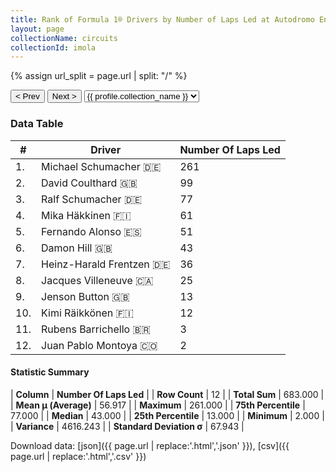 ```yaml
---
title: Rank of Formula 1® Drivers by Number of Laps Led at Autodromo Enzo e Dino Ferrari
layout: page
collectionName: circuits
collectionId: imola
---
```


{% assign url_split = page.url | split: "/" %}
<div id="collection-navigation">
<button onclick="selector.options[selector.selectedIndex-1].value && (window.location = selector.options[selector.selectedIndex-1].value);">&lt; Prev</button>
<button onclick="selector.options[selector.selectedIndex+1].value && (window.location = selector.options[selector.selectedIndex+1].value);">Next &gt;</button>
<select id="selector" onchange="this.options[this.selectedIndex].value && (window.location = this.options[this.selectedIndex].value);">
  {% for collectionId in site.data[page.collectionName].refs %}
    {% if collectionId == page.collectionId %}
      {% assign selected = "selected" %}
    {% else %}
      {% assign selected = "" %}
    {% endif %}
    {% assign profile = site.data[page.collectionName][collectionId].profile %}
    <option value="/f1/{{ page.collectionName }}/{{ collectionId }}/{{ url_split[4] }}" {{ selected }}>{{ profile.collection_name }}</option>
  {% endfor %}
</select>
</div>

<canvas id="chart" width="400" height="180"></canvas>
<script>
var data = {
    "datasets": [
        {
            "backgroundColor": [
                "#9C8E8D",
                "#9C8E8D",
                "#9C8E8D",
                "#9C8E8D",
                "#9C8E8D",
                "#9C8E8D",
                "#9C8E8D",
                "#9C8E8D",
                "#9C8E8D",
                "#9C8E8D",
                "#9C8E8D",
                "#9C8E8D"
            ],
            "borderColor": [
                "#1D181E",
                "#1D181E",
                "#1D181E",
                "#1D181E",
                "#1D181E",
                "#1D181E",
                "#1D181E",
                "#1D181E",
                "#1D181E",
                "#1D181E",
                "#1D181E",
                "#1D181E"
            ],
            "borderWidth": 1,
            "data": [
                261.0,
                99.0,
                77.0,
                61.0,
                51.0,
                43.0,
                36.0,
                25.0,
                13.0,
                12.0,
                3.0,
                2.0
            ],
            "label": "Number Of Laps Led"
        }
    ],
    "labels": [
        "Michael Schumacher",
        "David Coulthard",
        "Ralf Schumacher",
        "Mika Häkkinen",
        "Fernando Alonso",
        "Damon Hill",
        "Heinz-Harald Frentzen",
        "Jacques Villeneuve",
        "Jenson Button",
        "Kimi Räikkönen",
        "Rubens Barrichello",
        "Juan Pablo Montoya"
    ]
};
var options = {
  legend: {
    display: false
  },
  scales: {
    xAxes: [{
      ticks: {
        beginAtZero: true,
        maxRotation: 180,
        display: window.innerWidth > 800
      }
    }],
    yAxes: [{
      ticks: {
        beginAtZero: true
      }
    }]
  },
  onResize: function(chart, size) {
    chart.options.scales.xAxes[0].ticks.display = size.width > 800;
  }
};
var chart = new Chart("chart", {
    data: data,
    type: 'bar',
    options: options
});
</script>



### Data Table

| # | Driver | Number Of Laps Led |
|--|--|--|
| 1. | Michael Schumacher 🇩🇪 | 261 |
| 2. | David Coulthard 🇬🇧 | 99 |
| 3. | Ralf Schumacher 🇩🇪 | 77 |
| 4. | Mika Häkkinen 🇫🇮 | 61 |
| 5. | Fernando Alonso 🇪🇸 | 51 |
| 6. | Damon Hill 🇬🇧 | 43 |
| 7. | Heinz-Harald Frentzen 🇩🇪 | 36 |
| 8. | Jacques Villeneuve 🇨🇦 | 25 |
| 9. | Jenson Button 🇬🇧 | 13 |
| 10. | Kimi Räikkönen 🇫🇮 | 12 |
| 11. | Rubens Barrichello 🇧🇷 | 3 |
| 12. | Juan Pablo Montoya 🇨🇴 | 2 |

#### Statistic Summary

| **Column** | **Number Of Laps Led** |
| **Row Count** | 12 |
| **Total Sum** | 683.000 |
| **Mean μ (Average)** | 56.917 |
| **Maximum** | 261.000 |
| **75th Percentile** | 77.000 |
| **Median** | 43.000 |
| **25th Percentile** | 13.000 |
| **Minimum** | 2.000 |
| **Variance** | 4616.243 |
| **Standard Deviation σ** | 67.943 |

Download data: [json]({{ page.url | replace:'.html','.json' }}), [csv]({{ page.url | replace:'.html','.csv' }})
